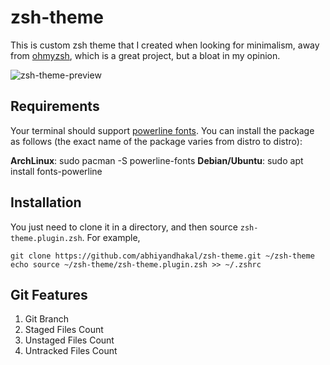 # zsh-theme

This is custom zsh theme that I created when looking for minimalism, away from [ohmyzsh](https://github.com/ohmyzsh/ohmyzsh), which is a great project, but a bloat in my opinion.

![zsh-theme-preview](https://github.com/abhiyandhakal/zsh-theme/blob/master/zsh-theme.png)

## Requirements

Your terminal should support [powerline fonts](https://github.com/powerline/fonts). You can install the package as follows (the exact name of the package varies from distro to distro):

**ArchLinux**: sudo pacman -S powerline-fonts
**Debian/Ubuntu**: sudo apt install fonts-powerline

## Installation

You just need to clone it in a directory, and then source `zsh-theme.plugin.zsh`. For example,
```
git clone https://github.com/abhiyandhakal/zsh-theme.git ~/zsh-theme
echo source ~/zsh-theme/zsh-theme.plugin.zsh >> ~/.zshrc
```

## Git Features
1. Git Branch
2. Staged Files Count
3. Unstaged Files Count
4. Untracked Files Count
